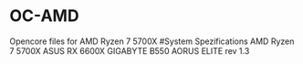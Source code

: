 # OC-AMD
Opencore files for AMD Ryzen 7 5700X
#System Spezifications
AMD Ryzen 7 5700X
ASUS RX 6600X
GIGABYTE B550 AORUS ELITE rev 1.3

